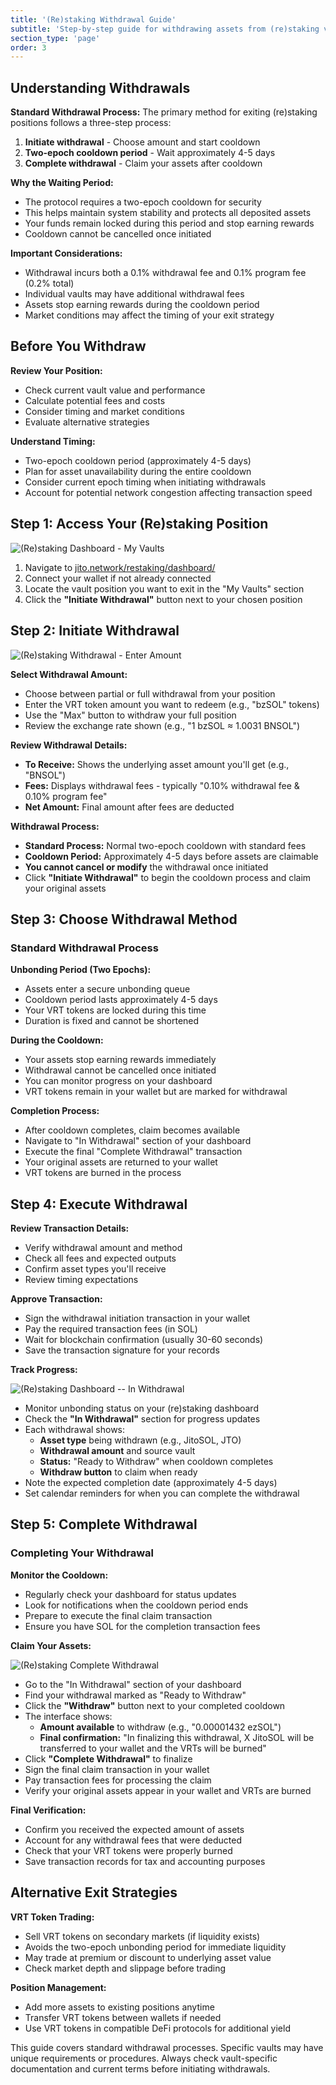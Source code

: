 ```yaml
---
title: '(Re)staking Withdrawal Guide'
subtitle: 'Step-by-step guide for withdrawing assets from (re)staking vaults'
section_type: 'page'
order: 3
---
```


## Understanding Withdrawals

**Standard Withdrawal Process:**
The primary method for exiting (re)staking positions follows a three-step process:
1. **Initiate withdrawal** - Choose amount and start cooldown
2. **Two-epoch cooldown period** - Wait approximately 4-5 days  
3. **Complete withdrawal** - Claim your assets after cooldown

**Why the Waiting Period:**
- The protocol requires a two-epoch cooldown for security
- This helps maintain system stability and protects all deposited assets  
- Your funds remain locked during this period and stop earning rewards
- Cooldown cannot be cancelled once initiated

**Important Considerations:**
- Withdrawal incurs both a 0.1% withdrawal fee and 0.1% program fee (0.2% total)
- Individual vaults may have additional withdrawal fees
- Assets stop earning rewards during the cooldown period
- Market conditions may affect the timing of your exit strategy

## Before You Withdraw

**Review Your Position:**
- Check current vault value and performance
- Calculate potential fees and costs
- Consider timing and market conditions
- Evaluate alternative strategies

**Understand Timing:**
- Two-epoch cooldown period (approximately 4-5 days)
- Plan for asset unavailability during the entire cooldown
- Consider current epoch timing when initiating withdrawals
- Account for potential network congestion affecting transaction speed

## Step 1: Access Your (Re)staking Position

![(Re)staking Dashboard - My Vaults](/shared/images/jitosol/restaking-dashboard-my-vaults-vrts.png)

1. Navigate to [jito.network/restaking/dashboard/](https://www.jito.network/restaking/dashboard/)
2. Connect your wallet if not already connected
3. Locate the vault position you want to exit in the "My Vaults" section
4. Click the **"Initiate Withdrawal"** button next to your chosen position

## Step 2: Initiate Withdrawal

![(Re)staking Withdrawal - Enter Amount](/shared/images/jitosol/restaking-initiate-withdrawal-screen.png)

**Select Withdrawal Amount:**
- Choose between partial or full withdrawal from your position
- Enter the VRT token amount you want to redeem (e.g., "bzSOL" tokens)
- Use the "Max" button to withdraw your full position
- Review the exchange rate shown (e.g., "1 bzSOL ≈ 1.0031 BNSOL")

**Review Withdrawal Details:**
- **To Receive:** Shows the underlying asset amount you'll get (e.g., "BNSOL")
- **Fees:** Displays withdrawal fees - typically "0.10% withdrawal fee & 0.10% program fee"
- **Net Amount:** Final amount after fees are deducted

**Withdrawal Process:**
- **Standard Process:** Normal two-epoch cooldown with standard fees
- **Cooldown Period:** Approximately 4-5 days before assets are claimable
- **You cannot cancel or modify** the withdrawal once initiated
- Click **"Initiate Withdrawal"** to begin the cooldown process and claim your original assets

## Step 3: Choose Withdrawal Method

### Standard Withdrawal Process

**Unbonding Period (Two Epochs):**
- Assets enter a secure unbonding queue
- Cooldown period lasts approximately 4-5 days
- Your VRT tokens are locked during this time
- Duration is fixed and cannot be shortened

**During the Cooldown:**
- Your assets stop earning rewards immediately
- Withdrawal cannot be cancelled once initiated
- You can monitor progress on your dashboard
- VRT tokens remain in your wallet but are marked for withdrawal

**Completion Process:**
- After cooldown completes, claim becomes available
- Navigate to "In Withdrawal" section of your dashboard
- Execute the final "Complete Withdrawal" transaction
- Your original assets are returned to your wallet
- VRT tokens are burned in the process

## Step 4: Execute Withdrawal

**Review Transaction Details:**
- Verify withdrawal amount and method
- Check all fees and expected outputs
- Confirm asset types you'll receive
- Review timing expectations

**Approve Transaction:**
- Sign the withdrawal initiation transaction in your wallet
- Pay the required transaction fees (in SOL)
- Wait for blockchain confirmation (usually 30-60 seconds)
- Save the transaction signature for your records

**Track Progress:**

![(Re)staking Dashboard -- In Withdrawal](/shared/images/jitosol/restaking-dashboard-in-progress-withdrawals.png)

- Monitor unbonding status on your (re)staking dashboard
- Check the **"In Withdrawal"** section for progress updates
- Each withdrawal shows:
  - **Asset type** being withdrawn (e.g., JitoSOL, JTO)
  - **Withdrawal amount** and source vault
  - **Status:** "Ready to Withdraw" when cooldown completes
  - **Withdraw button** to claim when ready
- Note the expected completion date (approximately 4-5 days)
- Set calendar reminders for when you can complete the withdrawal

## Step 5: Complete Withdrawal

### Completing Your Withdrawal

**Monitor the Cooldown:**
- Regularly check your dashboard for status updates
- Look for notifications when the cooldown period ends
- Prepare to execute the final claim transaction
- Ensure you have SOL for the completion transaction fees

**Claim Your Assets:**

![(Re)staking Complete Withdrawal](/shared/images/jitosol/restaking-complete-withdrawal-burn-withdrawal-ticket.png)

- Go to the "In Withdrawal" section of your dashboard
- Find your withdrawal marked as "Ready to Withdraw"
- Click the **"Withdraw"** button next to your completed cooldown
- The interface shows:
  - **Amount available** to withdraw (e.g., "0.00001432 ezSOL")
  - **Final confirmation:** "In finalizing this withdrawal, X JitoSOL will be transferred to your wallet and the VRTs will be burned"
- Click **"Complete Withdrawal"** to finalize
- Sign the final claim transaction in your wallet
- Pay transaction fees for processing the claim
- Verify your original assets appear in your wallet and VRTs are burned

**Final Verification:**
- Confirm you received the expected amount of assets
- Account for any withdrawal fees that were deducted
- Check that your VRT tokens were properly burned
- Save transaction records for tax and accounting purposes

## Alternative Exit Strategies

**VRT Token Trading:**
- Sell VRT tokens on secondary markets (if liquidity exists)
- Avoids the two-epoch unbonding period for immediate liquidity
- May trade at premium or discount to underlying asset value
- Check market depth and slippage before trading

**Position Management:**
- Add more assets to existing positions anytime
- Transfer VRT tokens between wallets if needed
- Use VRT tokens in compatible DeFi protocols for additional yield

This guide covers standard withdrawal processes. Specific vaults may have unique requirements or procedures. Always check vault-specific documentation and current terms before initiating withdrawals. 